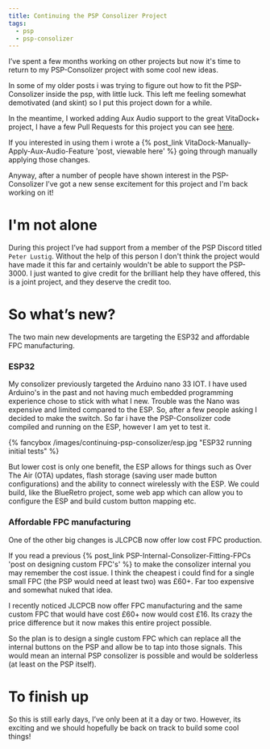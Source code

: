 ```yaml
---
title: Continuing the PSP Consolizer Project
tags:
  - psp
  - psp-consolizer
---
```


I’ve spent a few months working on other projects but now it's time to return to my PSP-Consolizer project with some cool new ideas.

<!-- more -->

In some of my older posts i was trying to figure out how to fit the PSP-Consolizer inside the psp, with little luck. This left me feeling somewhat demotivated (and skint) so I put this project down for a while.

In the meantime, I worked adding Aux Audio support to the great VitaDock+ project, I have a few Pull Requests for this project you can see [here](https://github.com/SilentNightx/VitaDockPlus/pulls).

If you interested in using them i wrote a {% post_link VitaDock-Manually-Apply-Aux-Audio-Feature 'post, viewable here' %} going through manually applying those changes.

Anyway, after a number of people have shown interest in the PSP-Consolizer I’ve got a new sense excitement for this project and I'm back working on it!

# I'm not alone

During this project I’ve had support from a member of the PSP Discord titled `Peter Lustig`. Without the help of this person I don't think the project would have made it this far and certainly wouldn't be able to support the PSP-3000. I just wanted to give credit for the brilliant help they have offered, this is a joint project, and they deserve the credit too.

# So what’s new?

The two main new developments are targeting the ESP32 and affordable FPC manufacturing.

### ESP32

My consolizer previously targeted the Arduino nano 33 IOT. I have used Arduino's in the past and not having much embedded programming experience chose to stick with what I new. Trouble was the Nano was expensive and limited compared to the ESP. So, after a few people asking I decided to make the switch. So far i have the PSP-Consolizer code compiled and running on the ESP, however I am yet to test it.

{% fancybox /images/continuing-psp-consolizer/esp.jpg  "ESP32 running initial tests" %}

But lower cost is only one benefit, the ESP allows for things such as Over The Air (OTA) updates, flash storage (saving user made button configurations) and the ability to connect wirelessly with the ESP. We could build, like the BlueRetro project, some web app which can allow you to configure the ESP and build custom button mapping etc.

### Affordable FPC manufacturing

One of the other big changes is JLCPCB now offer low cost FPC production.

If you read a previous {% post_link PSP-Internal-Consolizer-Fitting-FPCs 'post on designing custom FPC\'s' %} to make the consolizer internal you may remember the cost issue. I think the cheapest i could find for a single small FPC (the PSP would need at least two) was £60+. Far too expensive and somewhat nuked that idea.

I recently noticed JLCPCB now offer FPC manufacturing and the same custom FPC that would have cost £60+ now would cost £16. Its crazy the price difference but it now makes this entire project possible.

So the plan is to design a single custom FPC which can replace all the internal buttons on the PSP and allow be to tap into those signals. This would mean an internal PSP consolizer is possible and would be solderless (at least on the PSP itself).

# To finish up

So this is still early days, I’ve only been at it a day or two. However, its exciting and we should hopefully be back on track to build some cool things!
